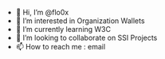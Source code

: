 - 👋 Hi, I’m @flo0x
- 👀 I’m interested in Organization Wallets
- 🌱 I’m currently learning W3C
- 💞️ I’m looking to collaborate on SSI Projects 
- 📫 How to reach me : email

<!---
flo0x/flo0x is a ✨ special ✨ repository because its `README.md` (this file) appears on your GitHub profile.
You can click the Preview link to take a look at your changes.
--->
